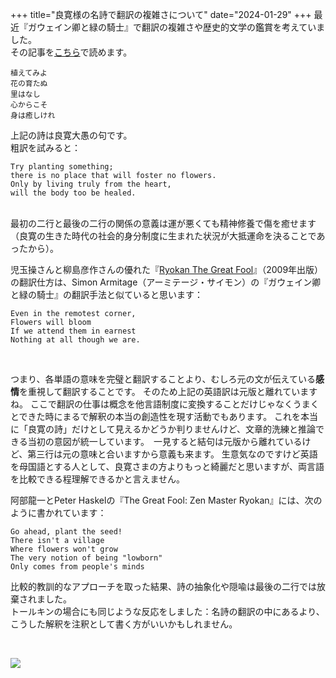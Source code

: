 +++
title="良寛様の名詩で翻訳の複雑さについて"
date="2024-01-29"
+++
最近『ガウェイン卿と緑の騎士』で翻訳の複雑さや歴史的文学の鑑賞を考えていました。  
その記事を[こちら](../gawain)で読めます。
```
植えてみよ 
花の育たぬ　
里はなし　
心からこそ　
身は癒しけれ
```
上記の詩は良寛大愚の句です。  
粗訳を試みると：

```
Try planting something;
there is no place that will foster no flowers.
Only by living truly from the heart,
will the body too be healed. 
```
<br>
最初の二行と最後の二行の関係の意義は運が悪くても精神修養で傷を癒せます（良寛の生きた時代の社会的身分制度に生まれた状況が大抵運命を決ることであったから）。

児玉操さんと柳島彦作さんの優れた『[Ryokan The Great Fool](http://blog.livedoor.jp/teramotoshouhou/archives/51915564.html)』（2009年出版）の翻訳仕方は、Simon Armitage（アーミテージ・サイモン）の『ガウェイン卿と緑の騎士』の翻訳手法と似ていると思います：  

```
Even in the remotest corner,
Flowers will bloom
If we attend them in earnest
Nothing at all though we are.
```
<br>

つまり、各単語の意味を完璧と翻訳することより、むしろ元の文が伝えている**感情**を重視して翻訳することです。
そのため上記の英語訳は元版と離れていますね。 ここで翻訳の仕事は概念を他言語制度に変換することだけじゃなくうまくとできた時にまるで解釈の本当の創造性を現す活動でもあります。 これを本当に「良寛の詩」だけとして見えるかどうか判りませんけど、文章的洗練と推論できる当初の意図が統一しています。　一見すると結句は元版から離れているけど、第三行は元の意味と合いますから意義も来ます。 生意気なのですけど英語を母国語とする人として、良寛さまの方よりもっと綺麗だと思いますが、両言語を比較できる程理解できるかと言えません。

阿部龍一とPeter Haskelの『The Great Fool: Zen Master Ryokan』には、次のように書かれています：
```
Go ahead, plant the seed!
There isn't a village
Where flowers won't grow
The very notion of being "lowborn"
Only comes from people's minds
```
比較的教訓的なアプローチを取った結果、詩の抽象化や隠喩は最後の二行では放棄されました。  
トールキンの場合にも同じような反応をしました：名詩の翻訳の中にあるより、こうした解釈を注釈として書く方がいいかもしれません。  

<br>

![](https://upload.wikimedia.org/wikipedia/commons/9/95/RYOKAN_PORTRAITE.JPG)